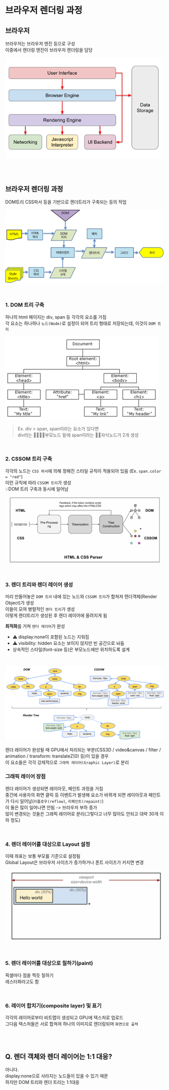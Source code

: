 # 브라우저 렌더링 과정

## 브라우저

브라우저는 브라우저 엔진 등으로 구성   
이중에서 렌더링 엔진이 브라우저 렌더링을 담당

![](../Images/브라우저구조.png)

<br><br>

## 브라우저 렌더링 과정  
DOM트리 CSS파서 등을 기반으로 렌더트리가 구축되는 등의 작업

![](../Images/브라우저렌더링.png)

<br>

### 1. DOM 트리 구축

하나의 html 페이지는 div, span 등 각각의 요소를 가짐   
각 요소는 하나하나 `노드(Node)`로 설정이 되어 트리 형태로 저장되는데, 이것이 `DOM 트리`    

![](../Images/pic_htmltree.png)

> Ex. div > span, span이라는 요소가 있다면   
> div라는 👨‍👩‍👧‍👦부모노드 밑에 span이라는 👶🏻자식노드가 2개 생성

<br>

### 2. CSSOM 트리 구축 

각각의 노드는 `CSS 파서`에 의해 정해진 스타일 규칙이 적용되어 있음 (Ex. `span.color = "red"`)  
이런 규칙에 따라 `CSSOM 트리`가 생성  
💡DOM 트리 구축과 동시에 일어남  

![](../Images/cssparser.png)

<br>

### 3. 렌더 트리와 렌더 레이어 생성

미리 만들어놓은 `DOM 트리` 내에 있는 노드와  `CSSOM 트리`가 합쳐져 렌더객체(Render Object)가 생성    
이들이 모여 병렬적인 `렌더 트리`가 생성  
이렇게 렌더트리가 생성된 후 렌더 레이어에 올려지게 됨  

**최적화**를 거쳐 `렌더 레이어`가 완성  
* ⚠️ display:none이 포함된 노드는 지워짐   
* ⚠️ visibility: hidden 요소는 보이지 않지만 빈 공간으로 놔둠     
* 상속적인 스타일(font-size 등)은 부모노드에만 위치하도록 설계  

<br>

![](../Images/렌더트리.png)

렌더 레이어가 완성될 때 GPU에서 처리되는 부분(CSS3D / video&canvas / filter / animation / transform: translateZ(0) 등)이 있을 경우     
이 요소들은 각각 강제적으로 `그래픽 레이어(Graphic Layer)`로 분리

### 그래픽 레이어 장점 

렌더 레이어가 생성되면 레이아웃, 페인트 과정을 거침  
중간에 사용자의 화면 클릭 등 이벤트가 발생해 요소가 바뀌게 되면 레이아웃과 페인트가 다시 일어남(`리플로우(reflow)`, `리페인트(repaint)`)  
이 둘은 많이 일어나면 안됨 -> 브라우저 부하 증가  
많이 변경되는 것들은 그래픽 레이어로 분리(그렇다고 너무 많아도 안되고 대략 30개 이하 정도)   

<br>

### 4. 렌더 레이어를 대상으로 Layout 설정

이때 좌표는 보통 부모를 기준으로 설정됨  
Global Layout은 브라우저 사이즈가 증가하거나 폰트 사이즈가 커지면 변경

![](../Images/브라우저_레이아웃.png)

<br>

### 5. 렌더 레이어를 대상으로 칠하기(paint)

픽셀마다 점을 찍듯 칠하기  
레스터화라고도 함

<br>

### 6. 레이어 합치기(composite layer) 및 표기

각각의 레이어로부터 비트맵이 생성되고 GPU에 텍스처로 업로드   
그다음 텍스처들은 서로 합쳐져 하나의 이미지로 렌더링되며 `화면으로 출력`  

<br><br>

## Q. 렌더 객체와 렌더 레이어는 1:1 대응?

아니다.  
display:none으로 사라지는 노드들이 있을 수 있기 때문    
하지만 DOM 트리와 렌더 트리는 1:1대응

